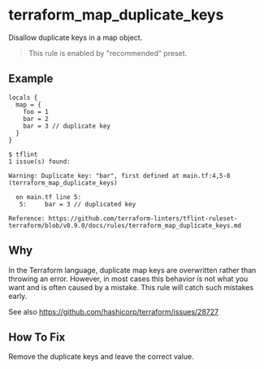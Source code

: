 # terraform_map_duplicate_keys

Disallow duplicate keys in a map object.

> This rule is enabled by "recommended" preset.

## Example

```hcl
locals {
  map = {
    foo = 1
    bar = 2
    bar = 3 // duplicate key
  }
}
```

```
$ tflint
1 issue(s) found:

Warning: Duplicate key: "bar", first defined at main.tf:4,5-8 (terraform_map_duplicate_keys)

  on main.tf line 5:
   5:     bar = 3 // duplicated key

Reference: https://github.com/terraform-linters/tflint-ruleset-terraform/blob/v0.9.0/docs/rules/terraform_map_duplicate_keys.md
```

## Why

In the Terraform language, duplicate map keys are overwritten rather than throwing an error. However, in most cases this behavior is not what you want and is often caused by a mistake. This rule will catch such mistakes early.

See also https://github.com/hashicorp/terraform/issues/28727

## How To Fix

Remove the duplicate keys and leave the correct value.

